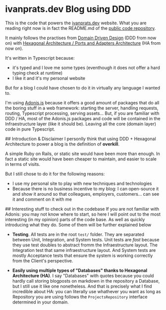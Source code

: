 # ivanprats.dev Blog using DDD
This is the code that powers the [ivanprats.dev](https://ivanprats.dev) website. What you are reading right now is in fact the README.md of the [public code repository](https://github.com/ivan-prats/ivan-adonis-blog/).

It mainly follows the practises from [Domain Driven Design](https://en.wikipedia.org/wiki/Domain-driven_design) (DDD from now on) with [Hexagonal Architecture / Ports and Adapters Architecture](https://en.wikipedia.org/wiki/Hexagonal_architecture_(software)) (HA from now on).

It's written in Typescript because:
- it's typed and I love me some types (eventhough it does not offer a hard typing check at runtime)
- I like it and it's my personal website

But for a blog I could have chosen to do it in virtually any language I wanted to.

I'm using [Adonis.js](https://adonisjs.com/) because it offers a good amount of packages that do all the boring stuff in a web framework: starting the server, handling requests, routing, Typescript processing, serving assets...
But, if you are familiar with DDD / HA, most of the Adonis.js packages and code will be contained in the Infraestructure layer (like it should be). Leaving all the core (domain layer) code in pure Typescript.

## Introduction & Disclaimer
I personlly think that using DDD + Hexagonal Architecture to power a blog is the definition of **overkill**.

A simple Ruby on Rails, or static site would have been more than enough. In fact a static site would have been cheaper to maintain, and easier to scale in terms of visits.

But I still chose to do it for the following reasons:
- I use my personal site to play with new techniques and technologies
- Because there is no business incentive to my blog: I can open-source it and show it around so that colleagues, employers, customers... can see it and comment on it with me


## Interesting stuff to check out in the codebase
If you are not familiar with Adonis: you may not know where to start, so here I will point out to the most interesting (in my opinion) parts of the code base. As well as quickly introducing what they do. Some of them will be further explained below

- **Testing**. All tests are in the root `test/` folder. They are separated between Unit, Integration, and System tests. Unit tests are *fast* because they use test doubles to abstract fromm the Infraestructure layout. The Integration test that same infraestructure layout. And System tests are mostly Acceptance tests that ensure the system is working correctly from the Client's perspective.

- **Easily using multiple types of "Databases" thanks to Hexagonal Architecture (HA)**. I say "Databases" with quotes because you could hardly call storing blogposts on markdown in the repository a Database, but I still use it like one nonetheless. And that is precisely what I find incredible about HA: you can literally use whathever you want as long as Repository you are using follows the `ProjectsRepository` interface determined in your domain.
